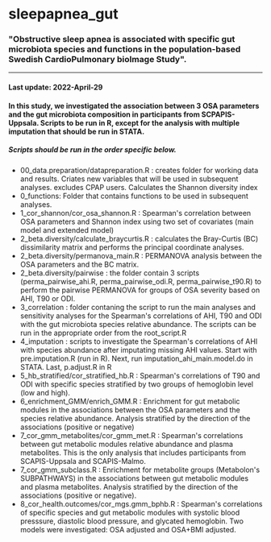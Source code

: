 # sleepapnea_gut

### "Obstructive sleep apnea is associated with specific gut microbiota species and functions in the population-based Swedish CardioPulmonary bioImage Study".

***

#### Last update: 2022-April-29

 

#### In this study, we investigated the association between 3 OSA parameters and the gut microbiota composition in participants from SCPAPIS-Uppsala. Scripts to be run in R, except for the analysis with multiple imputation that should be run in STATA. 

##### Scripts should be run in the order specific below. 

* 00_data.preparation/datapreparation.R : creates folder for working data and results. Criates new variables that will be used in subsequent analyses. excludes CPAP users. Calculates the Shannon diversity index
* 0_functions: Folder that contains functions to be used in subsequent analyses.  
* 1_cor_shannon/cor_osa_shannon.R : Spearman's correlation between OSA parameters and Shannon index using two set of covariates (main model and extended model)
* 2_beta.diversity/calculate_braycurtis.R : calculates the Bray-Curtis (BC) dissimilarity matrix and performs the principal coordinate analyses. 
* 2_beta.diversity/permanova_main.R : PERMANOVA analysis between the OSA parameters and the BC matrix.
* 2_beta.diversity/pairwise : the folder contain 3 scripts (perma_pairwise_ahi.R, perma_pairwise_odi.R, perma_pairwise_t90.R) to perform the pairwise PERMANOVA for groups of OSA severity based on AHI, T90 or ODI. 
* 3_correlation : folder contaning the script to run the main analyses and sensitivity analyses for the Spearman's correlations of AHI, T90 and ODI with the gut microbiota species relative abundance. The scripts can be run in the appropriate order from the root_script.R
* 4_imputation : scripts to investigate the Spearman's correlations of AHI with species abundance after imputating missing AHI values. Start with pre.imputation.R (run in R). Next, run imputation_ahi_main.model.do in STATA. Last, p.adjust.R in R
* 5_hb_stratified/cor_stratified_hb.R : Spearman's correlations of T90 and ODI with specific species stratified by two groups of hemoglobin level (low and high). 
* 6_enrichment_GMM/enrich_GMM.R : Enrichment for gut metabolic modules in the associations between the OSA parameters and the species relative abundance. Analysis stratified by the direction of the associations (positive or negative) 
* 7_cor_gmm_metabolites/cor_gmm_met.R : Spearman's correlations between gut metabolic modules relative abundance and plasma metabolites. This is the only analysis that includes participants from SCAPIS-Uppsala and SCAPIS-Malmo. 
* 7_cor_gmm_subclass.R : Enrichment for metabolite groups (Metabolon's SUBPATHWAYS) in the associations between gut metabolic modules and plasma metabolites. Analysis stratified by the direction of the associations (positive or negative). 
* 8_cor_health.outcomes/cor_mgs.gmm_bphb.R : Spearman's correlations of specific species and gut metabolic modules with systolic blood presssure, diastolic blood pressure, and glycated hemoglobin. Two models were investigated: OSA adjusted and OSA+BMI adjusted. 

